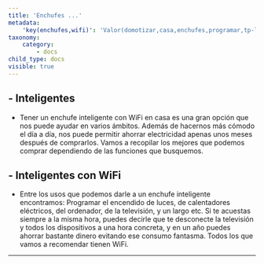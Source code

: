 ```yaml
---
title: 'Enchufes ...'
metadata:
    'key(enchufes,wifi)': 'Valor(domotizar,casa,enchufes,programar,tp-link,inteligentes,regletas,android,iphone,aliexpress,amazon)'
taxonomy:
    category:
        - docs
child_type: docs
visible: true
---
```


## - Inteligentes

* Tener un enchufe inteligente con WiFi en casa es una gran opción que nos puede ayudar en varios ámbitos. Además de hacernos más cómodo el día a día, nos puede permitir ahorrar electricidad apenas unos meses después de comprarlos. Vamos a recopilar los mejores que podemos comprar dependiendo de las funciones que busquemos.

## - Inteligentes con WiFi

* Entre los usos que podemos darle a un enchufe inteligente encontramos: Programar el encendido de luces, de calentadores eléctricos, del ordenador, de la televisión, y un largo etc. Si te acuestas siempre a la misma hora, puedes decirle que te desconecte la televisión y todos los dispositivos a una hora concreta, y en un año puedes ahorrar bastante dinero evitando ese consumo fantasma. Todos los que vamos a recomendar tienen WiFi.

---

